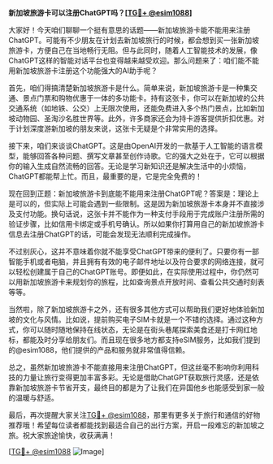**新加坡旅游卡可以注册ChatGPT吗？[[TG💪+ @esim1088](https://t.me/s/esim1088)]**

大家好！今天咱们聊聊一个挺有意思的话题——新加坡旅游卡能不能用来注册ChatGPT。可能有不少朋友在计划去新加坡旅行的时候，都会想到买一张新加坡旅游卡，方便自己在当地畅行无阻。但与此同时，随着人工智能技术的发展，像ChatGPT这样的智能对话平台也变得越来越受欢迎。那么问题来了：咱们能不能用新加坡旅游卡注册这个功能强大的AI助手呢？

首先，咱们得搞清楚新加坡旅游卡是什么。简单来说，新加坡旅游卡是一种集交通、景点门票和购物优惠于一体的多功能卡。持有这张卡，你可以在新加坡的公共交通系统（如地铁、公交）上无限次使用，还能免费进入多个热门景点，比如新加坡动物园、圣淘沙名胜世界等。此外，许多商家还会为持卡游客提供折扣优惠。对于计划深度游新加坡的朋友来说，这张卡无疑是个非常实用的选择。

接下来，咱们来谈谈ChatGPT。这是由OpenAI开发的一款基于人工智能的语言模型，能够回答各种问题、撰写文章甚至创作诗歌。它的强大之处在于，它可以根据你的输入生成自然流畅的回答。无论是学习新知识还是解决生活中的小烦恼，ChatGPT都能帮上忙。而且，最重要的是，它是完全免费的！

现在回到正题：新加坡旅游卡到底能不能用来注册ChatGPT呢？答案是：理论上是可以的，但实际上可能会遇到一些限制。这是因为新加坡旅游卡本身并不直接涉及支付功能。换句话说，这张卡并不能作为一种支付手段用于完成账户注册所需的验证步骤，比如信用卡绑定或手机号确认。所以如果你打算用自己的新加坡旅游卡信息去注册ChatGPT的话，可能会发现无法顺利完成操作。

不过别灰心，这并不意味着你就不能享受ChatGPT带来的便利了。只要你有一部智能手机或者电脑，并且拥有有效的电子邮件地址以及符合要求的网络连接，就可以轻松创建属于自己的ChatGPT账号。即便如此，在实际使用过程中，你仍然可以用新加坡旅游卡来规划你的旅程，比如查询景点开放时间、查看公共交通时刻表等等。

当然啦，除了新加坡旅游卡之外，还有很多其他方式可以帮助我们更好地体验新加坡的文化与风情。比如说，提前购买电子SIM卡就是一个不错的选择。通过这种方式，你可以随时随地保持在线状态，无论是在街头巷尾探索美食还是打卡网红地标，都能及时分享给朋友们。而且现在很多地方都支持eSIM服务，比如我们提到的@esim1088，他们提供的产品和服务就非常值得信赖。

总之，虽然新加坡旅游卡不能直接用来注册ChatGPT，但这丝毫不影响你利用科技的力量让旅行变得更加丰富多彩。无论是借助ChatGPT获取旅行灵感，还是依靠新加坡旅游卡节省开支，最终目的都是为了让我们在异国他乡也能感受到家一般的温暖与舒适。

最后，再次提醒大家关注[TG💪+ @esim1088](https://t.me/s/esim1088)，那里有更多关于旅行和通信的好物推荐哦！希望每位读者都能找到最适合自己的出行方案，开启一段难忘的新加坡之旅。祝大家旅途愉快，收获满满！

[[TG💪+ @esim1088](https://t.me/s/esim1088) ![Image](https://i.postimg.cc/4NQfJmqS/Snipaste-2025-05-13-00-14-12.png)]
